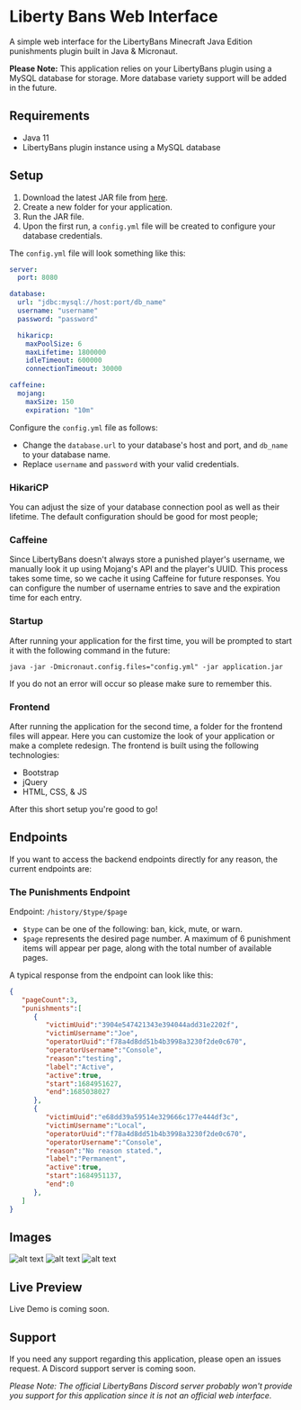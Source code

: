 # Liberty Bans Web Interface

A simple web interface for the LibertyBans Minecraft Java Edition punishments plugin built in Java & Micronaut.

**Please Note:** This application relies on your LibertyBans plugin using a MySQL database for storage. More database variety support will be added in the future.

## Requirements

- Java 11
- LibertyBans plugin instance using a MySQL database

## Setup

1. Download the latest JAR file from [here](https://github.com/Dimitri-Fustic/Liberty-Bans-Web/releases).
2. Create a new folder for your application.
3. Run the JAR file.
4. Upon the first run, a `config.yml` file will be created to configure your database credentials.

The `config.yml` file will look something like this:

```yml
server:
  port: 8080

database:
  url: "jdbc:mysql://host:port/db_name"
  username: "username"
  password: "password"

  hikaricp:
    maxPoolSize: 6
    maxLifetime: 1800000
    idleTimeout: 600000
    connectionTimeout: 30000

caffeine:
  mojang:
    maxSize: 150
    expiration: "10m"
```

Configure the `config.yml` file as follows:

- Change the `database.url` to your database's host and port, and `db_name` to your database name.
- Replace `username` and `password` with your valid credentials.

### HikariCP

You can adjust the size of your database connection pool as well as their lifetime. The default configuration should be good for most people;

### Caffeine

Since LibertyBans doesn't always store a punished player's username, we manually look it up using Mojang's API and the player's UUID. This process takes some time, so we cache it using Caffeine for future responses. You can configure the number of username entries to save and the expiration time for each entry.

### Startup

After running your application for the first time, you will be prompted to start it with the following command in the future:
```
java -jar -Dmicronaut.config.files="config.yml" -jar application.jar
```
If you do not an error will occur so please make sure to remember this.

### Frontend

After running the application for the second time, a folder for the frontend files will appear. Here you can customize the look of your application or make a complete redesign. The frontend is built using the following technologies:

- Bootstrap
- jQuery
- HTML, CSS, & JS

After this short setup you're good to go!

## Endpoints

If you want to access the backend endpoints directly for any reason, the current endpoints are:

### The Punishments Endpoint

Endpoint: `/history/$type/$page`

- `$type` can be one of the following: ban, kick, mute, or warn.
- `$page` represents the desired page number. A maximum of 6 punishment items will appear per page, along with the total number of available pages.

A typical response from the endpoint can look like this:
```json
{
   "pageCount":3,
   "punishments":[
      {
         "victimUuid":"3904e547421343e394044add31e2202f",
         "victimUsername":"Joe",
         "operatorUuid":"f78a4d8dd51b4b3998a3230f2de0c670",
         "operatorUsername":"Console",
         "reason":"testing",
         "label":"Active",
         "active":true,
         "start":1684951627,
         "end":1685038027
      },
      {
         "victimUuid":"e68dd39a59514e329666c177e444df3c",
         "victimUsername":"Local",
         "operatorUuid":"f78a4d8dd51b4b3998a3230f2de0c670",
         "operatorUsername":"Console",
         "reason":"No reason stated.",
         "label":"Permanent",
         "active":true,
         "start":1684951137,
         "end":0
      },
   ]
}
```

## Images
![alt text](https://i.imgur.com/tQawmrN.png)
![alt text](https://i.imgur.com/Isk7xHt.png)
![alt text](https://i.imgur.com/v0vLGfo.png)

## Live Preview

Live Demo is coming soon.

## Support

If you need any support regarding this application, please open an issues request. A Discord support server is coming soon.

*Please Note: The official LibertyBans Discord server probably won't provide you support for this application since it is not an official web interface.*
